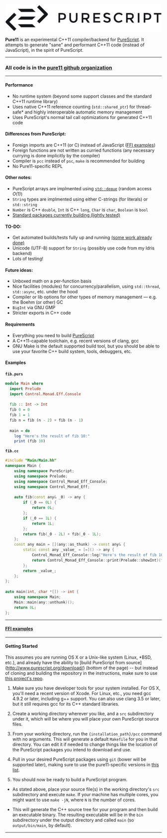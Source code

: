 [![PureScript](https://raw.githubusercontent.com/purescript/purescript/master/logo.png)](http://purescript.org)

**Pure11** is an experimental C++11 compiler/backend for [PureScript](https://github.com/purescript/purescript). It attempts to generate "sane" and performant C++11 code (instead of JavaScript), in the spirit of PureScript.

---

### **All code is in the [pure11 github organization](https://github.com/pure11)**

---

#### Performance

* No runtime system (beyond some support classes and the standard C++11 runtime library)
* Uses native C++11 reference counting (`std::shared_ptr`) for thread-safe* and highly interoperable automatic memory management
* Uses PureScript's normal tail call optimizations for generated C++11 code

#### Differences from PureScript:

* Foreign imports are C++11 (or C) instead of JavaScript ([FFI examples](https://github.com/andyarvanitis/pure11/wiki/FFI_Examples))
* Foreign functions are not written as curried functions (any necessary currying is done implicitly by the compiler)
* Compiler is `pcc` instead of `psc`, `make` is recommended for building
* No Pure11-specific REPL

#### Other notes:

* PureScript arrays are implmented using [`std::deque`](http://en.cppreference.com/w/cpp/container/deque) (random access *O(1)*)
* `String` types are implmented using either C-strings (for literals) or `std::string`
* `Number` is C++ `double`, `Int` is C++ `long`, `Char` is `char`, `Boolean` is `bool`
* [Standard packages currently building (lightly tested)](https://github.com/andyarvanitis/pure11/wiki/Packages)

#### TO-DO:

* Get automated builds/tests fully up and running [(some work already done)](https://github.com/pure11/purescript/blob/pure11/pcc/TestMain.hs)
* Unicode (UTF-8) support for `String` (possibly use code from my Idris backend)
* Lots of testing!

#### Future ideas:

* Unboxed math on a per-function basis
* Nice facilities (modules) for concurrency/parallelism, using `std::thread`, `std::async`, etc. under the hood
* Compiler or lib options for other types of memory management — e.g. the Boehm (or other) GC
* `BigInt` via GNU GMP
* Stricter exports in C++ code

#### Requirements

* Everything you need to build [PureScript](https://github.com/purescript/purescript)
* A C++11-capable toolchain, e.g. recent versions of clang, gcc
* GNU Make is the default supported build tool, but you should be able to use your favorite C++ build system, tools, debuggers, etc.

#### Examples

**`fib.purs`**
```PureScript
module Main where
  import Prelude
  import Control.Monad.Eff.Console

  fib :: Int -> Int
  fib 0 = 0
  fib 1 = 1
  fib n = fib (n - 2) + fib (n - 1)

  main = do
    log "Here's the result of fib 10:"
    print (fib 10)
```
**`fib.cc`**
```c++
#include "Main/Main.hh"
namespace Main {
    using namespace PureScript;
    using namespace Prelude;
    using namespace Control_Monad_Eff_Console;
    using namespace Control_Monad_Eff;

    auto fib(const any& _0) -> any {
        if (_0 == 0L) {
            return 0L;
        };
        if (_0 == 1L) {
            return 1L;
        };
        return fib(_0 - 2L) + fib(_0 - 1L);
    };
    const any main = [](any::as_thunk) -> const any& {
        static const any _value_ = [=]() -> any {
            Control_Monad_Eff_Console::log("Here's the result of fib 10:")();
            return Control_Monad_Eff_Console::print(Prelude::showInt)(fib(10L))();
        };
        return _value_;
    };
};

auto main(int, char *[]) -> int {
    using namespace Main;
    Main::main(any::unthunk)();
    return 0L;
};
```
---
#### [FFI examples](https://github.com/andyarvanitis/pure11/wiki/FFI_Examples)
---
#### Getting Started
This assumes you are running OS X or a Unix-like system (Linux, *BSD, etc.), and already have the ability to [build PureScript from source] (http://www.purescript.org/download/) (bottom of the page) -- but instead of cloning and building the repository in the instructions, make sure to use [this project's repo](https://github.com/pure11/purescript).

1. Make sure you have developer tools for your system installed. For OS X, you'll need a recent version of Xcode. For Linux, etc., you need gcc 4.9.2 or later, including g++ support. You can also use clang 3.5 or later, but it still requires gcc for its C++ standard libraries.

2. Create a working directory wherever you like, and a `src` subdirectory under it, which will be where you will place your own PureScript source files.

3. From your working directory, run the `{installation_path}/pcc` command with no arguments. This will generate a default `Makefile` for you in that directory. You can edit it if needed to change things like the location of the PureScript packages you intend to download and use.

4. Pull in your desired PureScript packages using `git` (bower will be supported later), making sure to use the pure11-specific versions in [this list](https://github.com/andyarvanitis/pure11/wiki/Packages).

5. You should now be ready to build a PureScript program.
  * As stated above, place your source file(s) in the working directory's `src` subdirectory and execute `make`. If your machine has multiple cores, you might want to use `make -jN`, where `N` is the number of cores.

  * This will generate the C++ source tree for your program and then build an executable binary. The resulting executable will be in the `bin` subdirectory under the output directory and called `main` (so `output/bin/main`, by default).

---
